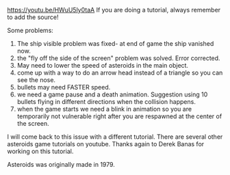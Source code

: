 https://youtu.be/HWuU5ly0taA
If you are doing a tutorial, always remember to add the source!

Some problems:
1. The ship visible problem was fixed- at end of game the ship vanished now.
2. the "fly off the side of the screen" problem was solved. Error corrected.
3. May need to lower the speed of asteroids in the main object.
4. come up with a way to do an arrow head instead of a triangle so you can see the nose.
5. bullets may need FASTER speed.
6. we need a game pause and a death animation. Suggestion using 10 bullets flying in different directions when the collision happens.
7. when the game starts we need a blink in animation so you are temporarily not vulnerable right after you are respawned at the center of the screen.


I will come back to this issue with a different tutorial. There are several other asteroids game tutorials on youtube. Thanks again to Derek Banas for working on this tutorial.

Asteroids was originally made in 1979.